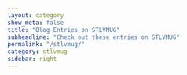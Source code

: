 ```yaml
---
layout: category
show_meta: false
title: "Blog Entries on STLVMUG"
subheadline: "Check out these entries on STLVMUG"
permalink: "/stlvmug/"
category: stlvmug
sidebar: right
---
```

